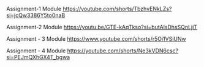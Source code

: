 Assignment-1 Module   https://youtube.com/shorts/TbzhvENkLZs?si=jcQw3386Y5to0naB

Assignment-2 Module   https://youtu.be/GTE-kAqTkso?si=butAlsDhsSQnLjiT

Assignment - 3 Module  https://www.youtube.com/shorts/r5Oi1VSiUNw

Assignment - 4 Module  https://youtube.com/shorts/Ne3kVDN6csc?si=PEJmQXhGX4T_bgwa
